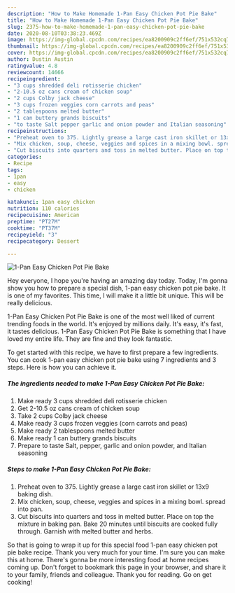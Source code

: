 ```yaml
---
description: "How to Make Homemade 1-Pan Easy Chicken Pot Pie Bake"
title: "How to Make Homemade 1-Pan Easy Chicken Pot Pie Bake"
slug: 2375-how-to-make-homemade-1-pan-easy-chicken-pot-pie-bake
date: 2020-08-10T03:38:23.469Z
image: https://img-global.cpcdn.com/recipes/ea8200909c2ff6ef/751x532cq70/1-pan-easy-chicken-pot-pie-bake-recipe-main-photo.jpg
thumbnail: https://img-global.cpcdn.com/recipes/ea8200909c2ff6ef/751x532cq70/1-pan-easy-chicken-pot-pie-bake-recipe-main-photo.jpg
cover: https://img-global.cpcdn.com/recipes/ea8200909c2ff6ef/751x532cq70/1-pan-easy-chicken-pot-pie-bake-recipe-main-photo.jpg
author: Dustin Austin
ratingvalue: 4.8
reviewcount: 14666
recipeingredient:
- "3 cups shredded deli rotisserie chicken"
- "2-10.5 oz cans cream of chicken soup"
- "2 cups Colby jack cheese"
- "3 cups frozen veggies corn carrots and peas"
- "2 tablespoons melted butter"
- "1 can buttery grands biscuits"
- "to taste Salt pepper garlic and onion powder and Italian seasoning"
recipeinstructions:
- "Preheat oven to 375. Lightly grease a large cast iron skillet or 13x9 baking dish."
- "Mix chicken, soup, cheese, veggies and spices in a mixing bowl. spread into pan."
- "Cut biscuits into quarters and toss in melted butter. Place on top the mixture in baking pan. Bake 20 minutes until biscuits are cooked fully through. Garnish with melted butter and herbs."
categories:
- Recipe
tags:
- 1pan
- easy
- chicken

katakunci: 1pan easy chicken 
nutrition: 110 calories
recipecuisine: American
preptime: "PT27M"
cooktime: "PT37M"
recipeyield: "3"
recipecategory: Dessert

---
```



![1-Pan Easy Chicken Pot Pie Bake](https://img-global.cpcdn.com/recipes/ea8200909c2ff6ef/751x532cq70/1-pan-easy-chicken-pot-pie-bake-recipe-main-photo.jpg)

Hey everyone, I hope you're having an amazing day today. Today, I'm gonna show you how to prepare a special dish, 1-pan easy chicken pot pie bake. It is one of my favorites. This time, I will make it a little bit unique. This will be really delicious.



1-Pan Easy Chicken Pot Pie Bake is one of the most well liked of current trending foods in the world. It's enjoyed by millions daily. It's easy, it's fast, it tastes delicious. 1-Pan Easy Chicken Pot Pie Bake is something that I have loved my entire life. They are fine and they look fantastic.


To get started with this recipe, we have to first prepare a few ingredients. You can cook 1-pan easy chicken pot pie bake using 7 ingredients and 3 steps. Here is how you can achieve it.

<!--inarticleads1-->

##### The ingredients needed to make 1-Pan Easy Chicken Pot Pie Bake:

1. Make ready 3 cups shredded deli rotisserie chicken
1. Get 2-10.5 oz cans cream of chicken soup
1. Take 2 cups Colby jack cheese
1. Make ready 3 cups frozen veggies (corn carrots and peas)
1. Make ready 2 tablespoons melted butter
1. Make ready 1 can buttery grands biscuits
1. Prepare to taste Salt, pepper, garlic and onion powder, and Italian seasoning




<!--inarticleads2-->

##### Steps to make 1-Pan Easy Chicken Pot Pie Bake:

1. Preheat oven to 375. Lightly grease a large cast iron skillet or 13x9 baking dish.
1. Mix chicken, soup, cheese, veggies and spices in a mixing bowl. spread into pan.
1. Cut biscuits into quarters and toss in melted butter. Place on top the mixture in baking pan. Bake 20 minutes until biscuits are cooked fully through. Garnish with melted butter and herbs.




So that is going to wrap it up for this special food 1-pan easy chicken pot pie bake recipe. Thank you very much for your time. I'm sure you can make this at home. There's gonna be more interesting food at home recipes coming up. Don't forget to bookmark this page in your browser, and share it to your family, friends and colleague. Thank you for reading. Go on get cooking!
